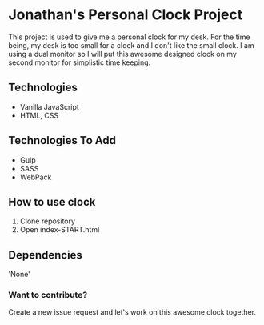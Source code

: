 # Jonathan's Personal Clock Project 

This project is used to give me a personal clock for my desk. For the time being, my desk is too small for a clock and I don't like the small clock. I am using a dual monitor so I will put this awesome designed clock on my second monitor for simplistic time keeping. 

## Technologies 
- Vanilla JavaScript
- HTML, CSS

## Technologies To Add
- Gulp 
- SASS
- WebPack 

## How to use clock
1. Clone repository
2. Open index-START.html

## Dependencies
'None'

### Want to contribute? 
Create a new issue request and let's work on this awesome clock together. 